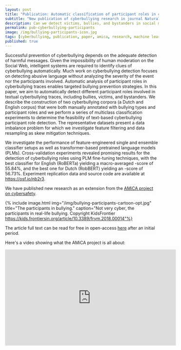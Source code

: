 ```yaml
---
layout: post
title: "Publication: Automatic classification of participant roles in cyberbullying"
subtitle: "New publication of cyberbullying research in journal Natural Language Engineering."
description: Can we detect victims, bullies, and bystanders in social media text?"
permalink: pub-cyberbullying-participants
image: /img/bullying-participants-icon.jpg
tags: [cyberbullying, publication, paper, amica, research, machine learning, bullying detection]
published: true
---
```


Successful prevention of cyberbullying depends on the adequate detection of harmful messages. Given the impossibility of human moderation on the Social Web, intelligent systems are required to identify clues of cyberbullying automatically. Much work on cyberbullying detection focuses on detecting abusive language without analyzing the severity of the event nor the participants involved.
Automatic analysis of participant roles in cyberbullying traces enables targeted bullying prevention strategies. In this paper, we aim to automatically detect different participant roles involved in textual cyberbullying traces, including bullies, victims, and bystanders. We describe the construction of two cyberbullying corpora (a Dutch and English corpus) that were both manually annotated with bullying types and participant roles and we perform a series of multiclass classification experiments to determine the feasibility of text-based cyberbullying participant role detection. The representative datasets present a data imbalance problem for which we investigate feature filtering and data resampling as skew mitigation techniques. 

We investigate the performance of feature-engineered single and ensemble classifier setups as well as transformer-based pretrained language models (PLMs). Cross-validation experiments revealed promising results for the detection of cyberbullying roles using PLM fine-tuning techniques, with the best classifier for English (RoBERTa) yielding a macro-averaged -score of 55.84%, and the best one for Dutch (RobBERT) yielding an -score of 56.73%. Experiment replication data and source code are available at https://osf.io/nb2r3.

We have published new research as an extension from the [AMiCA project on cybersafety](https://amicaproject.be/).

{% include image.html
            img="/img/bullying-participants-cartoon-opt.jpg"
            title="The participants in bullying." 
            caption="Not very cyber, the participants in real-life bullying. Copyright KidsFrontier https://kids.frontiersin.org/article/10.3389/frym.2018.00014"%}
            
The article full text can be read for free in open-access [here](https://www.cambridge.org/core/journals/natural-language-engineering/article/automatic-classification-of-participant-roles-in-cyberbullying-can-we-detect-victims-bullies-and-bystanders-in-social-media-text/A2079C2C738C29428E666810B8903342) after an initial period.

Here's a video showing what the AMiCA project is all about:
<iframe width="560" height="315" src="https://www.youtube.com/embed/6Rv_C09lTLc" frameborder="0" allow="autoplay; encrypted-media" allowfullscreen></iframe>